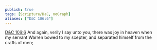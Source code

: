 ```yaml
---
publish: true
tags: [Scripture/DaC, noGraph]
aliases: ["D&C 106:6"]
---
```

[D&C 106:6](https://churchofjesuschrist.org/study/scriptures/dc-testament/dc/106?lang=eng&id=p6#p6) And again, verily I say unto you, there was joy in heaven when my servant Warren bowed to my scepter, and separated himself from the crafts of men;
